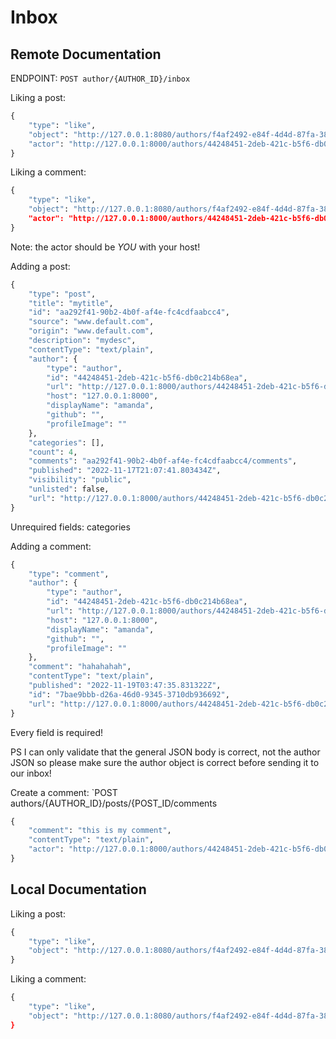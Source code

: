 # Inbox

## Remote Documentation
ENDPOINT: `POST author/{AUTHOR_ID}/inbox`

Liking a post:
```python
{
    "type": "like",
    "object": "http://127.0.0.1:8080/authors/f4af2492-e84f-4d4d-87fa-3832bc17b953/posts/4e7adec8-0ed5-48fc-ad75-058a349c0fd4",
    "actor": "http://127.0.0.1:8000/authors/44248451-2deb-421c-b5f6-db0c214b68ea"
}
```

Liking a comment:
```python
{
    "type": "like",
    "object": "http://127.0.0.1:8080/authors/f4af2492-e84f-4d4d-87fa-3832bc17b953/posts/4e7adec8-0ed5-48fc-ad75-058a349c0fd4/comments/98b5a822-6e09-4b4d-af9e-466d99137774"",
    "actor": "http://127.0.0.1:8000/authors/44248451-2deb-421c-b5f6-db0c214b68ea"
}
```
Note: the actor should be *YOU* with your host!

Adding a post:
```python 
{
    "type": "post",
    "title": "mytitle",
    "id": "aa292f41-90b2-4b0f-af4e-fc4cdfaabcc4",
    "source": "www.default.com",
    "origin": "www.default.com",
    "description": "mydesc",
    "contentType": "text/plain",
    "author": {
        "type": "author",
        "id": "44248451-2deb-421c-b5f6-db0c214b68ea",
        "url": "http://127.0.0.1:8000/authors/44248451-2deb-421c-b5f6-db0c214b68ea",
        "host": "127.0.0.1:8000",
        "displayName": "amanda",
        "github": "",
        "profileImage": ""
    },
    "categories": [],
    "count": 4,
    "comments": "aa292f41-90b2-4b0f-af4e-fc4cdfaabcc4/comments",
    "published": "2022-11-17T21:07:41.803434Z",
    "visibility": "public",
    "unlisted": false,
    "url": "http://127.0.0.1:8000/authors/44248451-2deb-421c-b5f6-db0c214b68ea/posts/aa292f41-90b2-4b0f-af4e-fc4cdfaabcc4"
}
```
Unrequired fields: categories

Adding a comment:
```python
{
    "type": "comment",
    "author": {
        "type": "author",
        "id": "44248451-2deb-421c-b5f6-db0c214b68ea",
        "url": "http://127.0.0.1:8000/authors/44248451-2deb-421c-b5f6-db0c214b68ea",
        "host": "127.0.0.1:8000",
        "displayName": "amanda",
        "github": "",
        "profileImage": ""
    },
    "comment": "hahahahah",
    "contentType": "text/plain",
    "published": "2022-11-19T03:47:35.831322Z",
    "id": "7bae9bbb-d26a-46d0-9345-3710db936692",
    "url": "http://127.0.0.1:8000/authors/44248451-2deb-421c-b5f6-db0c214b68ea/posts/aa292f41-90b2-4b0f-af4e-fc4cdfaabcc4/comments/7bae9bbb-d26a-46d0-9345-3710db936692"
}
```
Every field is required!

PS I can only validate that the general JSON body is correct, not the author JSON so please make sure the author object is correct before sending it to our inbox!

Create a comment: `POST authors/{AUTHOR_ID}/posts/{POST_ID/comments
```python
{
    "comment": "this is my comment",
    "contentType": "text/plain",
    "actor": "http://127.0.0.1:8000/authors/44248451-2deb-421c-b5f6-db0c214b68ea"
}
```

## Local Documentation
Liking a post:
```python
{
    "type": "like",
    "object": "http://127.0.0.1:8080/authors/f4af2492-e84f-4d4d-87fa-3832bc17b953/posts/4e7adec8-0ed5-48fc-ad75-058a349c0fd4"
}
```

Liking a comment:
```python
{
    "type": "like",
    "object": "http://127.0.0.1:8080/authors/f4af2492-e84f-4d4d-87fa-3832bc17b953/posts/4e7adec8-0ed5-48fc-ad75-058a349c0fd4/comments/98b5a822-6e09-4b4d-af9e-466d99137774""
}
```
